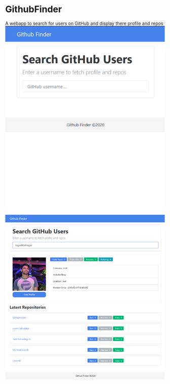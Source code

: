 # GithubFinder
A webapp to search for users on GitHub and display there profile and repos
<img src = "Images/1.png" style = "margin:auto;float:left">

<img src = "Images/2.png" style = "margin:auto;float:right">

